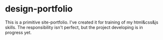 # design-portfolio

This is a primitive site-portfolio. 
I've created it for training of my html&css&js skills.
The responsibility isn't perfect, but the project developing is in progress yet.
